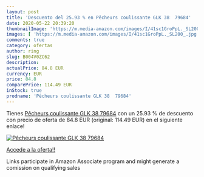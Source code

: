 ```yaml
---
layout: post
title: 'Descuento del 25.93 % en Pêcheurs coulissante GLK 38  79684'
date: 2020-05-22 20:39:20
thumbnailImage: 'https://m.media-amazon.com/images/I/41sc1GroPpL._SL200_.jpg'
images: [ 'https://m.media-amazon.com/images/I/41sc1GroPpL._SL200_.jpg' ]
comments: true
category: ofertas
author: ring
slug: B004V0ZC62
description:
actualPrice: 84.8 EUR
currency: EUR
price: 84.8
comparePrice: 114.49 EUR
inStock: true
prodname: 'Pêcheurs coulissante GLK 38  79684'
---
```


Tienes [Pêcheurs coulissante GLK 38  79684](https://www.amazon.fr/dp/B004V0ZC62/?tag=tolees0d-21) con un 25.93 % de descuento con precio de oferta de 84.8 EUR (original: 114.49 EUR) en el siguiente enlace!

[![Pêcheurs coulissante GLK 38  79684](https://m.media-amazon.com/images/I/41sc1GroPpL._SL200_.jpg)](https://www.amazon.fr/dp/B004V0ZC62/?tag=tolees0d-21)

[Accede a la oferta!!](https://www.amazon.fr/dp/B004V0ZC62/?tag=tolees0d-21)

Links participate in Amazon Associate program and might generate a comission on qualifying sales


